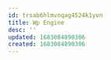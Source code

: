 ```yaml
---
id: trsab6hlmvnqag4524k1yvn
title: Wp Engine
desc: ''
updated: 1683084890306
created: 1683084890306
---
```

